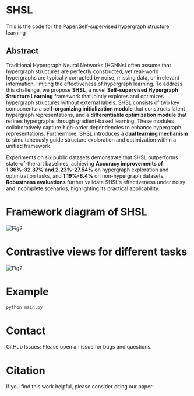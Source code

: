 # SHSL
This is the code for the Paper:Self-supervised hypergraph structure learning
## Abstract  

Traditional Hypergraph Neural Networks (HGNNs) often assume that hypergraph structures are perfectly constructed, yet real-world hypergraphs are typically corrupted by noise, missing data, or irrelevant information, limiting the effectiveness of hypergraph learning. To address this challenge, we propose **SHSL**, a novel **Self-supervised Hypergraph Structure Learning** framework that jointly explores and optimizes hypergraph structures without external labels. SHSL consists of two key components: a **self-organizing initialization module** that constructs latent hypergraph representations, and a **differentiable optimization module** that refines hypergraphs through gradient-based learning. These modules collaboratively capture high-order dependencies to enhance hypergraph representations. Furthermore, SHSL introduces a **dual learning mechanism** to simultaneously guide structure exploration and optimization within a unified framework.  

Experiments on six public datasets demonstrate that SHSL outperforms state-of-the-art baselines, achieving **Accuracy improvements of 1.36%-32.37% and 2.23%-27.54%** on hypergraph exploration and optimization tasks, and **1.19%-8.4%** on non-hypergraph datasets. **Robustness evaluations** further validate SHSL’s effectiveness under noisy and incomplete scenarios, highlighting its practical applicability.  

# Framework diagram of SHSL
![Fig2](https://github.com/user-attachments/assets/23f97ab0-dff9-439c-a841-459b1b4927fe)
# Contrastive views for different tasks
![Fig2](https://github.com/user-attachments/assets/81758415-8a77-4e24-b0dd-224d2fda0d89)
# Example  

```bash
python main.py
```
# Contact
GitHub Issues: Please open an issue for bugs and questions.

# Citation  

If you find this work helpful, please consider citing our paper:  
